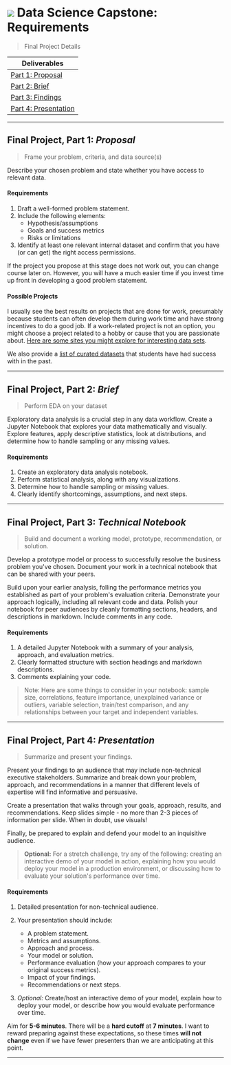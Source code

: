 # ![](https://ga-dash.s3.amazonaws.com/production/assets/logo-9f88ae6c9c3871690e33280fcf557f33.png) Data Science Capstone: Requirements

> Final Project Details

| Deliverables |
| --- | 
| [Part 1: Proposal](#proposal)        
| [Part 2: Brief](#eda)         
| [Part 3: Findings](#notebook)     
| [Part 4: Presentation](#presentation) 

---

<a name="proposal"></a>
## Final Project, Part 1: *Proposal*
   
> Frame your problem, criteria, and data source(s)

Describe your chosen problem and state whether you have access to relevant data.

#### Requirements
1. Draft a well-formed problem statement.
2. Include the following elements:
   - Hypothesis/assumptions
   - Goals and success metrics
   - Risks or limitations
3. Identify at least one relevant internal dataset and confirm that you have (or can get) the right access permissions.

If the project you propose at this stage does not work out, you can change course later on. However, you will have a much easier time if you invest time up front in developing a good problem statement.

#### Possible Projects

I usually see the best results on projects that are done for work, presumably because students can often develop them during work time and have strong incentives to do a good job. If a work-related project is not an option, you might choose a project related to a hobby or cause that you are passionate about. [Here are some sites you might explore for interesting data sets](https://git.generalassemb.ly/AdiBro/Resources/blob/master/Datasets.md).

We also provide a [list of curated datasets](./suggestions.md) that students have had success with in the past.

---

<a name="eda"></a>
## Final Project, Part 2: *Brief*
> Perform EDA on your dataset

Exploratory data analysis is a crucial step in any data workflow. Create a Jupyter Notebook that explores your data mathematically and visually. Explore features, apply descriptive statistics, look at distributions, and determine how to handle sampling or any missing values.

#### Requirements
1. Create an exploratory data analysis notebook.
2. Perform statistical analysis, along with any visualizations.
3. Determine how to handle sampling or missing values.
4. Clearly identify shortcomings, assumptions, and next steps.

---

<a name="notebook"></a>
## Final Project, Part 3: *Technical Notebook*
> Build and document a working model, prototype, recommendation, or solution.

Develop a prototype model or process to successfully resolve the business problem you've chosen. Document your work in a technical notebook that can be shared with your peers.

Build upon your earlier analysis, folling the performance metrics you established as part of your problem's evaluation criteria. Demonstrate your approach logically, including all relevant code and data. Polish your notebook for peer audiences by cleanly formatting sections, headers, and descriptions in markdown. Include comments in any code.

#### Requirements
1. A detailed Jupyter Notebook with a summary of your analysis, approach, and evaluation metrics.
2. Clearly formatted structure with section headings and markdown descriptions.
3. Comments explaining your code.

> Note: Here are some things to consider in your notebook: sample size, correlations, feature importance, unexplained variance or outliers, variable selection, train/test comparison, and any relationships between your target and independent variables.

---

<a name="presentation"></a>
## Final Project, Part 4: *Presentation*
> Summarize and present your findings.

Present your findings to an audience that may include non-technical executive stakeholders. Summarize and break down your problem, approach, and recommendations in a manner that different levels of expertise will find informative and persuasive.

Create a presentation that walks through your goals, approach, results, and recommendations. Keep slides simple - no more than 2-3 pieces of information per slide. When in doubt, use visuals!

Finally, be prepared to explain and defend your model to an inquisitive audience.

> **Optional:** For a stretch challenge, try any of the following: creating an interactive demo of your model in action, explaining how you would deploy your model in a production environment, or discussing how to evaluate your solution's performance over time.

#### Requirements

1. Detailed presentation for non-technical audience.
2. Your presentation should include:
   - A problem statement.
   - Metrics and assumptions.
   - Approach and process.
   - Your model or solution.
   - Performance evaluation (how your approach compares to your original success metrics).
   - Impact of your findings.
   - Recommendations or next steps.

 4. *Optional:* Create/host an interactive demo of your model, explain how to deploy your model, or describe how you would evaluate performance over time.
 
Aim for **5-6 minutes**. There will be a **hard cutoff** at **7 minutes**. I want to reward preparing against these expectations, so these times **will not change** even if we have fewer presenters than we are anticipating at this point.

---
